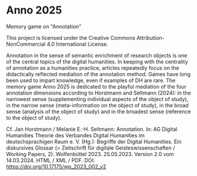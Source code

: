 # Anno 2025
Memory game on "Annotation"

This project is licensed under the Creative Commons Attribution-NonCommercial 4.0 International License.

Annotation in the sense of semantic enrichment of research objects is one of the central topics of the digital humanities. In keeping with the centrality of annotation as a humanities practice, articles repeatedly focus on the didactically reflected mediation of the annotation method. Games have long been used to impart knowledge, even if examples of DH are rare. The memory game Anno 2025 is dedicated to the playful mediation of the four annotation dimensions according to Horstmann and Seltmann (2024): in the narrowest sense (supplementing individual aspects of the object of study), in the narrow sense (meta-information on the object of study), in the broad sense (analysis of the object of study) and in the broadest sense (reference to the object of study).

Cf. Jan Horstmann / Melanie E.-H. Seltmann: Annotation. In: AG Digital Humanities Theorie des Verbandes Digital Humanities im deutschsprachigen Raum e. V. (Hg.): Begriffe der Digital Humanities. Ein diskursives Glossar (= Zeitschrift für digitale Geisteswissenschaften / Working Papers, 2). Wolfenbüttel 2023. 25.05.2023. Version 2.0 vom 14.03.2024. HTML / XML / PDF. DOI: https://doi.org/10.17175/wp_2023_002_v2
